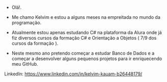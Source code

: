 * Olá!.

* Me chamo Kelvim e estou a alguns meses na empreitada no mundo da programação. 
* Atualmente estou apenas estudando C# na plataforma da Alura onde já fiz diversos cursos da formação C# e Orientação a Objetos ( 7/9 dos cursos da formação ).
* Neste mesmo ano pretendo começar a estudar Banco de Dados e a começar a desenvolver alguns pequenos projetos para ir enriquecendo meu GitHub.


LinkedIn:
https://www.linkedin.com/in/kelvim-kauam-b26448179/
